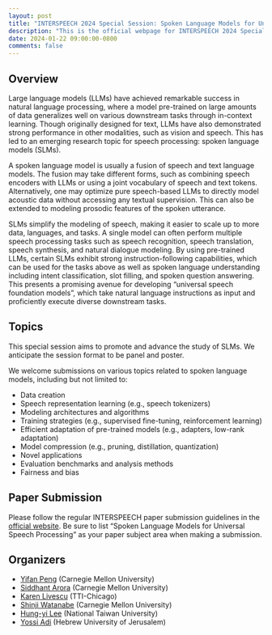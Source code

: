 ```yaml
---
layout: post
title: "INTERSPEECH 2024 Special Session: Spoken Language Models for Universal Speech Processing"
description: "This is the official webpage for INTERSPEECH 2024 Special Session: Spoken Language Models for Universal Speech Processing"
date: 2024-01-22 09:00:00-0800
comments: false
---
```


## Overview

Large language models (LLMs) have achieved remarkable success in natural language processing, where a model pre-trained on large amounts of data generalizes well on various downstream tasks through in-context learning. Though originally designed for text, LLMs have also demonstrated strong performance in other modalities, such as vision and speech. This has led to an emerging research topic for speech processing: spoken language models (SLMs).

A spoken language model is usually a fusion of speech and text language models. The fusion may take different forms, such as combining speech encoders with LLMs or using a joint vocabulary of speech and text tokens. Alternatively, one may optimize pure speech-based LLMs to directly model acoustic data without accessing any textual supervision. This can also be extended to modeling prosodic features of the spoken utterance.

SLMs simplify the modeling of speech, making it easier to scale up to more data, languages, and tasks. A single model can often perform multiple speech processing tasks such as speech recognition, speech translation, speech synthesis, and natural dialogue modeling. By using pre-trained LLMs, certain SLMs exhibit strong instruction-following capabilities, which can be used for the tasks above as well as spoken language understanding including intent classification, slot filling, and spoken question answering. This presents a promising avenue for developing “universal speech foundation models”, which take natural language instructions as input and proficiently execute diverse downstream tasks.

## Topics

This special session aims to promote and advance the study of SLMs. We anticipate the session format to be panel and poster.

We welcome submissions on various topics related to spoken language models, including but not limited to:

- Data creation
- Speech representation learning (e.g., speech tokenizers)
- Modeling architectures and algorithms
- Training strategies (e.g., supervised fine-tuning, reinforcement learning)
- Efficient adaptation of pre-trained models (e.g., adapters, low-rank adaptation)
- Model compression (e.g., pruning, distillation, quantization)
- Novel applications
- Evaluation benchmarks and analysis methods
- Fairness and bias

## Paper Submission

Please follow the regular INTERSPEECH paper submission guidelines in the [official website](https://interspeech2024.org/paper-submission/). Be sure to list “Spoken Language Models for Universal Speech Processing” as your paper subject area when making a submission.

## Organizers

- [Yifan Peng](https://pyf98.github.io/) (Carnegie Mellon University)
- [Siddhant Arora](https://siddhu001.github.io/) (Carnegie Mellon University)
- [Karen Livescu](https://home.ttic.edu/~klivescu/) (TTI-Chicago)
- [Shinji Watanabe](https://sites.google.com/view/shinjiwatanabe) (Carnegie Mellon University)
- [Hung-yi Lee](https://speech.ee.ntu.edu.tw/~hylee) (National Taiwan University)
- [Yossi Adi](https://www.cs.huji.ac.il/~adiyoss/) (Hebrew University of Jerusalem)
